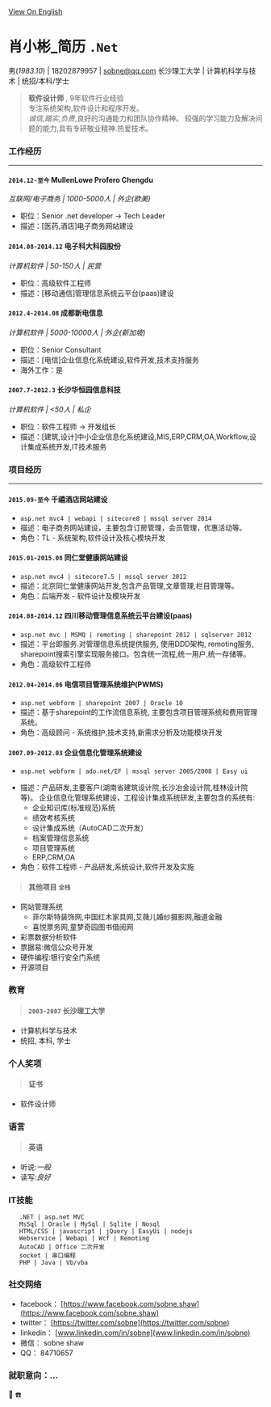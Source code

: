 ﻿
[View On English](https://sobne.github.io/en)
    
	

#  肖小彬_简历 `.Net`

  男(*1983.10*) | 18202879957 | sobne@qq.com 
  长沙理工大学 | 计算机科学与技术 | 统招/本科/学士 
    

> **软件设计师** , 9年软件行业经验  
> 专注系统架构,软件设计和程序开发。  
> *诚信,踏实,负责*,良好的沟通能力和团队协作精神。
> 较强的学习能力及解决问题的能力,具有专研敬业精神.热爱技术。


### **工作经历**

* * *

#### `2014.12-至今` MullenLowe Profero Chengdu
*互联网/电子商务 | 1000-5000人 | 外企(欧美)*

*   职位：Senior .net developer -> Tech Leader  
*   描述：[医药,酒店]电子商务网站建设
   
#### `2014.08-2014.12` 电子科大科园股份
*计算机软件 | 50-150人 | 民营*

*   职位：高级软件工程师  
*   描述：[移动通信]管理信息系统云平台(paas)建设
   
#### `2012.4-2014.08` 成都新电信息
*计算机软件 | 5000-10000人 | 外企(新加坡)*

*   职位：Senior Consultant  
*   描述：[电信]企业信息化系统建设,软件开发,技术支持服务  
*   海外工作：是
   
#### `2007.7-2012.3` 长沙华恒园信息科技
*计算机软件 | <50人 | 私企*

*   职位：软件工程师 -> 开发组长  
*   描述：[建筑,设计]中小企业信息化系统建设,MIS,ERP,CRM,OA,Workflow,设计集成系统开发,IT技术服务
    
	

### **项目经历**

* * *

#### `2015.09-至今` 千禧酒店网站建设  

  *  `asp.net mvc4 | webapi | sitecore8 | mssql server 2014 `
  *  描述：电子商务网站建设，主要包含订房管理，会员管理，优惠活动等。   
  *  角色：TL - 系统架构,软件设计及核心模块开发 
   
#### `2015.01-2015.08` 同仁堂健康网站建设

  *  `asp.net mvc4 | sitecore7.5 | mssql server 2012 `
  *  描述：北京同仁堂健康网站开发,包含产品管理,文章管理,栏目管理等。  
  *  角色：后端开发 - 软件设计及模块开发
   
#### `2014.08-2014.12` 四川移动管理信息系统云平台建设(paas)

  - `asp.net mvc | MSMQ | remoting | sharepoint 2012 | sqlserver 2012 `
  - 描述：平台即服务.对管理信息系统提供服务, 使用DDD架构, remoting服务, sharepoint搜索引擎实现服务接口。包含统一流程,统一用户,统一存储等。  
  - 角色：高级软件工程师
   
#### `2012.04-2014.06` 电信项目管理系统维护(PWMS)

  *  `asp.net webform | sharepoint 2007 | Oracle 10 `
  *  描述：基于sharepoint的工作流信息系统, 主要包含项目管理系统和费用管理系统。  
  *  角色：高级顾问 - 系统维护,技术支持,新需求分析及功能模块开发
   
#### `2007.09-2012.03` 企业信息化管理系统建设

  *  `asp.net webform | ado.net/EF | mssql server 2005/2008 | Easy ui `
  - 描述：产品研发,主要客户(湖南省建筑设计院,长沙冶金设计院,桂林设计院等)。 企业信息化管理系统建设，工程设计集成系统研发,主要包含的系统有:  
    - 企业知识库(标准规范)系统  
    - 绩效考核系统  
    - 设计集成系统（AutoCAD二次开发）  
    - 档案管理信息系统  
    - 项目管理系统  
    - ERP,CRM,OA  
  - 角色：软件工程师 - 产品研发,系统设计,软件开发及实施
   
   
> #### 其他项目 `全栈`  
  - 网站管理系统 
    - 菲尔斯特装饰网,中国红木家具网,艾薇儿婚纱摄影网,融道金融  
    - 喜悦票务网,童梦奇园图书借阅网  
  - 彩票数据分析软件  
  - 票据易:微信公众号开发  
  - 硬件编程:银行安全门系统  
  - 开源项目  
   

### 教育  
> #### `2003-2007` 长沙理工大学  
  *  计算机科学与技术  
  *  统招, 本科, 学士

### 个人奖项  
> #### 证书  
   *  软件设计师

### 语言  
> #### 英语  
   * 听说:*一般*  
   * 读写:*良好*
   
### IT技能  
```
   .NET | asp.net MVC
   MsSql | Oracle | MySql | Sqlite | Nosql
   HTML/CSS | javascript | jQuery | EasyUi | nodejs
   Webservice | Webapi | Wcf | Remoting
   AutoCAD | Office 二次开发
   socket | 串口编程
   PHP | Java | Vb/vba
```
   

### 社交网络
  * facebook： [https://www.facebook.com/sobne.shaw](https://www.facebook.com/sobne.shaw)
  * twitter：  [https://twitter.com/sobne](https://twitter.com/sobne)
  * linkedin： [www.linkedin.com/in/sobne](www.linkedin.com/in/sobne)
  * 微信：   sobne shaw
  * QQ：       84710657

  
### 就职意向：...


 :e-mail:
 :phone:



